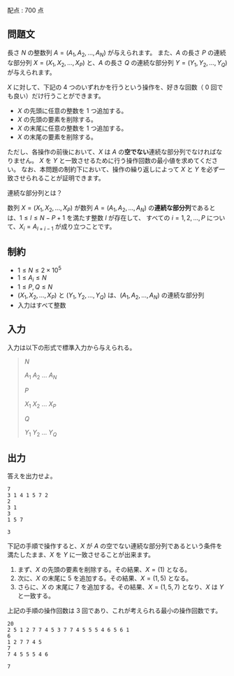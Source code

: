 配点 : $700$ 点

## 問題文

長さ $N$ の整数列 $A = (A_1, A_2, \ldots, A_N)$ が与えられます。
また、$A$ の長さ $P$ の連続な部分列 $X = (X_1, X_2, \ldots, X_P)$ と、$A$ の長さ $Q$ の連続な部分列 $Y = (Y_1, Y_2, \ldots, Y_Q)$ が与えられます。

$X$ に対して、下記の $4$ つのいずれかを行うという操作を、好きな回数（ $0$ 回でも良い）だけ行うことができます。

- $X$ の先頭に任意の整数を $1$ つ追加する。
- $X$ の先頭の要素を削除する。
- $X$ の末尾に任意の整数を $1$ つ追加する。
- $X$ の末尾の要素を削除する。

ただし、各操作の前後において、$X$ は $A$ の**空でない**連続な部分列でなければなりません。
$X$ を $Y$ と一致させるために行う操作回数の最小値を求めてください。
なお、本問題の制約下において、操作の繰り返しによって $X$ と $Y$ を必ず一致させられることが証明できます。

 連続な部分列とは？

数列 $X = (X_1, X_2, \ldots, X_P)$ が数列 $A = (A_1, A_2, \ldots, A_N)$ の**連続な部分列**であるとは、$1 \leq l \leq N-P+1$ を満たす整数 $l$ が存在して、
すべての $i = 1, 2, \ldots, P$ について、$X_i = A_{l+i-1}$ が成り立つことです。

## 制約

- $1 \leq N \leq 2 \times 10^5$
- $1 \leq A_i \leq N$
- $1 \leq P, Q \leq N$
- $(X_1, X_2, \ldots, X_P)$ と $(Y_1, Y_2, \ldots, Y_Q)$ は、$(A_1, A_2, \ldots, A_N)$ の連続な部分列
- 入力はすべて整数

## 入力

入力は以下の形式で標準入力から与えられる。

> $N$
> 
> $A_1$ $A_2$ $\ldots$ $A_N$
> 
> $P$
> 
> $X_1$ $X_2$ $\ldots$ $X_P$
> 
> $Q$
> 
> $Y_1$ $Y_2$ $\ldots$ $Y_Q$

## 出力

答えを出力せよ。

```input1
7
3 1 4 1 5 7 2
2
3 1
3
1 5 7
```

```output1
3
```

下記の手順で操作すると、$X$ が $A$ の空でない連続な部分列であるという条件を満たしたまま、$X$ を $Y$ に一致させることが出来ます。

1. まず、$X$ の先頭の要素を削除する。その結果、$X = (1)$ となる。
2. 次に、$X$ の末尾に $5$ を追加する。その結果、$X = (1, 5)$ となる。
3. さらに、$X$ の 末尾に $7$ を追加する。その結果、$X = (1, 5, 7)$ となり、$X$ は $Y$ と一致する。

上記の手順の操作回数は $3$ 回であり、これが考えられる最小の操作回数です。

```input2
20
2 5 1 2 7 7 4 5 3 7 7 4 5 5 5 4 6 5 6 1
6
1 2 7 7 4 5
7
7 4 5 5 5 4 6
```

```output2
7
```